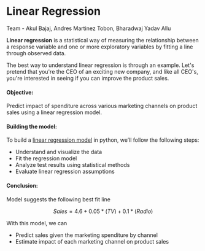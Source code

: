 # Linear Regression

Team - Akul Bajaj, Andres Martinez Tobon, Bharadwaj Yadav Allu

**Linear regression** is a statistical way of measuring the relationship between a response variable and one or more exploratory variables by fitting a line through observed data. 

The best way to understand linear regression is through an example. Let's pretend that you're the CEO of an exciting new company, and like all CEO's, you're interested in seeing if you can improve the product sales. 

#### Objective: 
Predict impact of spenditure across various marketing channels on product sales using a linear regression model.

#### Building the model: 
To build a [linear regression model]([https://github.com/balu12don/Linear-Regression/blob/f7d12d3a06ef20cafd72f5419862084c578dc64d/Linear_Regression.ipynb]) in python, we’ll follow the following steps:

* Understand and visualize the data
* Fit the regression model
* Analyze test results using statistical methods
* Evaluate linear regression assumptions

#### Conclusion:

Model suggests the following best fit line

$$ Sales = 4.6 + 0.05*(TV) + 0.1*(Radio) $$

With this model, we can
* Predict sales given the marketing spenditure by channel
* Estimate impact of each marketing channel on product sales
